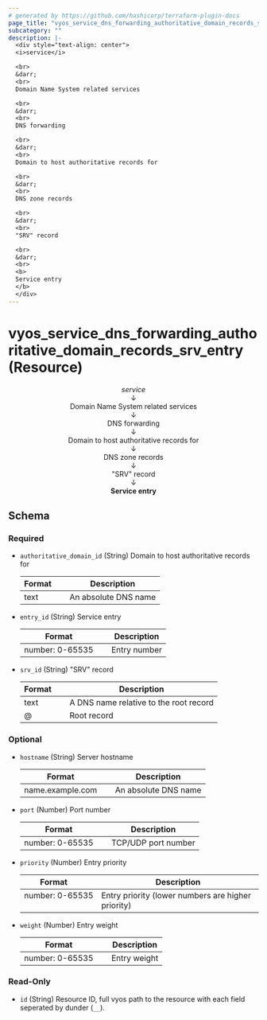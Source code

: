 ```yaml
---
# generated by https://github.com/hashicorp/terraform-plugin-docs
page_title: "vyos_service_dns_forwarding_authoritative_domain_records_srv_entry Resource - vyos"
subcategory: ""
description: |-
  <div style="text-align: center">
  <i>service</i>

  <br>
  &darr;
  <br>
  Domain Name System related services

  <br>
  &darr;
  <br>
  DNS forwarding

  <br>
  &darr;
  <br>
  Domain to host authoritative records for

  <br>
  &darr;
  <br>
  DNS zone records

  <br>
  &darr;
  <br>
  "SRV" record

  <br>
  &darr;
  <br>
  <b>
  Service entry
  </b>
  </div>
---
```


# vyos_service_dns_forwarding_authoritative_domain_records_srv_entry (Resource)

<div style="text-align: center">
<i>service</i>

<br>
&darr;
<br>
Domain Name System related services

<br>
&darr;
<br>
DNS forwarding

<br>
&darr;
<br>
Domain to host authoritative records for

<br>
&darr;
<br>
DNS zone records

<br>
&darr;
<br>
"SRV" record

<br>
&darr;
<br>
<b>
Service entry
</b>
</div>



<!-- schema generated by tfplugindocs -->
## Schema

### Required

- `authoritative_domain_id` (String) Domain to host authoritative records for

    |  Format &emsp; | Description  |
    |----------|---------------|
    |  text  &emsp; |  An absolute DNS name  |
- `entry_id` (String) Service entry

    |  Format &emsp; | Description  |
    |----------|---------------|
    |  number: 0-65535  &emsp; |  Entry number  |
- `srv_id` (String) "SRV" record

    |  Format &emsp; | Description  |
    |----------|---------------|
    |  text  &emsp; |  A DNS name relative to the root record  |
    |  @  &emsp; |  Root record  |

### Optional

- `hostname` (String) Server hostname

    |  Format &emsp; | Description  |
    |----------|---------------|
    |  name.example.com  &emsp; |  An absolute DNS name  |
- `port` (Number) Port number

    |  Format &emsp; | Description  |
    |----------|---------------|
    |  number: 0-65535  &emsp; |  TCP/UDP port number  |
- `priority` (Number) Entry priority

    |  Format &emsp; | Description  |
    |----------|---------------|
    |  number: 0-65535  &emsp; |  Entry priority (lower numbers are higher priority)  |
- `weight` (Number) Entry weight

    |  Format &emsp; | Description  |
    |----------|---------------|
    |  number: 0-65535  &emsp; |  Entry weight  |

### Read-Only

- `id` (String) Resource ID, full vyos path to the resource with each field seperated by dunder (`__`).

